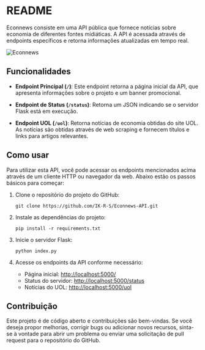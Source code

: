 # README

Econnews consiste em uma API pública que fornece notícias sobre economia de diferentes fontes midiáticas. A API é acessada através de endpoints específicos e retorna informações atualizadas em tempo real.

![Econnews](https://i.postimg.cc/Yq52PJG8/Econnews.png)

## Funcionalidades

- **Endpoint Principal (`/`)**: Este endpoint retorna a página inicial da API, que apresenta informações sobre o projeto e um banner promocional.

- **Endpoint de Status (`/status`)**: Retorna um JSON indicando se o servidor Flask está em execução.

- **Endpoint UOL (`/uol`)**: Retorna notícias de economia obtidas do site UOL. As notícias são obtidas através de web scraping e fornecem títulos e links para artigos relevantes.

## Como usar

Para utilizar esta API, você pode acessar os endpoints mencionados acima através de um cliente HTTP ou navegador da web. Abaixo estão os passos básicos para começar:

1. Clone o repositório do projeto do GitHub:
   ```
   git clone https://github.com/IK-R-S/Econnews-API.git
   ```

2. Instale as dependências do projeto:
   ```
   pip install -r requirements.txt
   ```

3. Inicie o servidor Flask:
   ```
   python index.py
   ```

4. Acesse os endpoints da API conforme necessário:
   - Página inicial: [http://localhost:5000/](http://localhost:5000/)
   - Status do servidor: [http://localhost:5000/status](http://localhost:5000/status)
   - Notícias do UOL: [http://localhost:5000/uol](http://localhost:5000/uol)

## Contribuição

Este projeto é de código aberto e contribuições são bem-vindas. Se você deseja propor melhorias, corrigir bugs ou adicionar novos recursos, sinta-se à vontade para abrir um problema ou enviar uma solicitação de pull request para o repositório do GitHub.
